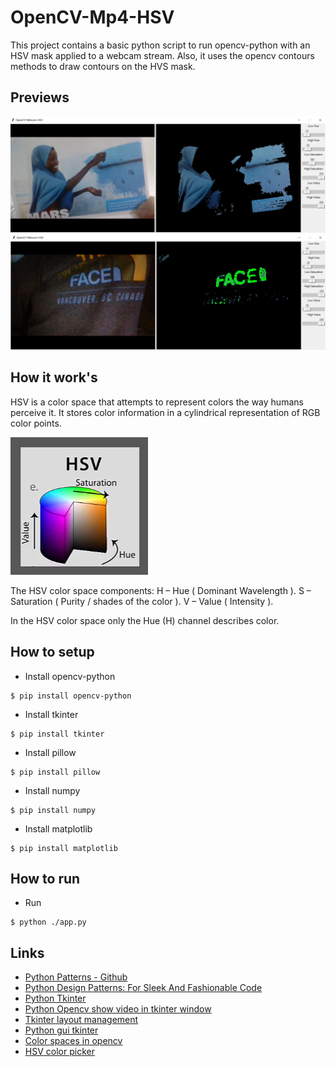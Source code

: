 # OpenCV-Mp4-HSV
This project contains a basic python script to run opencv-python with an HSV mask applied to a webcam stream. Also, it uses the opencv contours methods to draw contours on the HVS mask.

## Previews
![Preview1](./preview/Preview1.PNG?raw=true "Preview1")
![Preview2](./preview/Preview2.PNG?raw=true "Preview2")

## How it work's

HSV is a color space that attempts to represent colors the way humans perceive it. It stores color information in a cylindrical representation of RGB color points.

![Doc1](./documentation/Doc1.PNG?raw=true "Doc1")

The HSV color space components:
  H – Hue ( Dominant Wavelength ).
  S – Saturation ( Purity / shades of the color ).
  V – Value ( Intensity ).

In the HSV color space only the Hue (H) channel describes color.

## How to setup
- Install opencv-python
```
$ pip install opencv-python
```

- Install tkinter
```
$ pip install tkinter
```

- Install pillow
```
$ pip install pillow
```

- Install numpy
```
$ pip install numpy
```

- Install matplotlib
```
$ pip install matplotlib
```

## How to run
- Run
```
$ python ./app.py
```

## Links
- [Python Patterns - Github](https://github.com/faif/python-patterns)
- [Python Design Patterns: For Sleek And Fashionable Code](https://www.toptal.com/python/python-design-patterns)
- [Python Tkinter](https://www.javatpoint.com/python-tkinter)
- [Python Opencv show video in tkinter window](https://solarianprogrammer.com/2018/04/21/python-opencv-show-video-tkinter-window/)
- [Tkinter layout management](https://www.python-course.eu/tkinter_layout_management.php)
- [Python gui tkinter](https://www.geeksforgeeks.org/python-gui-tkinter/)
- [Color spaces in opencv](https://www.learnopencv.com/color-spaces-in-opencv-cpp-python/)
- [HSV color picker](https://alloyui.com/examples/color-picker/hsv)

